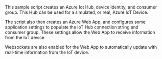 This sample script creates an Azure Iot Hub, device identity, and consumer group. This Hub can be used for a simulated, or real, Azure IoT Device.

The script also then creates an Azure Web App, and configures some application settings to populate the IoT Hub connection string and consumer group. These settings allow the Web App to receive information from the IoT device.

Websockets are also enabled for the Web App to automatically update with real-time information from the IoT device.